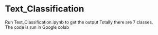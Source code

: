 # Text_Classification

Run Text_Classification.ipynb to get the output
Totally there are 7 classes. The code is run in Google colab
